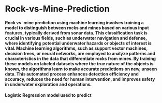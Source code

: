 # Rock-vs-Mine-Prediction

<h4>Rock vs. mine prediction using machine learning involves training a model to distinguish between rocks and mines based on various input features, typically derived from sonar data. This classification task is crucial in various fields, such as underwater navigation and defense, where identifying potential underwater hazards or objects of interest is vital. Machine learning algorithms, such as support vector machines, decision trees, or neural networks, are employed to analyze patterns and characteristics in the data that differentiate rocks from mines. By training these models on labeled datasets where the true nature of the objects is known, the algorithms learn to make accurate predictions on new, unseen data. This automated process enhances detection efficiency and accuracy, reduces the need for human intervention, and improves safety in underwater exploration and operations.<br>
</h4>
<h4>Logistic Regression model  used to predict</h4>
